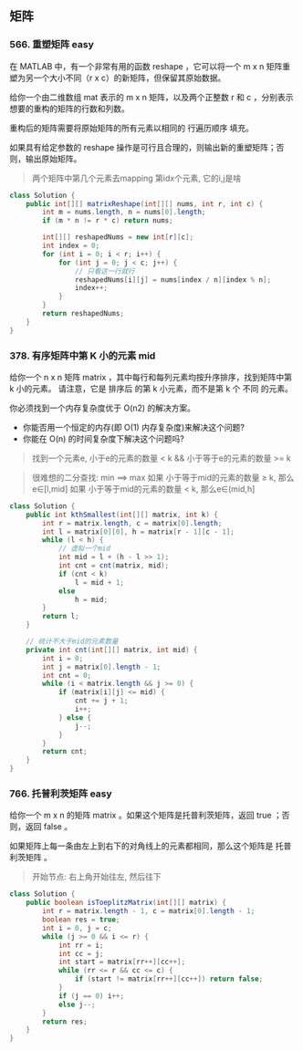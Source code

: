 ## 矩阵

### 566. 重塑矩阵 easy

在 MATLAB 中，有一个非常有用的函数 reshape ，它可以将一个 m x n 矩阵重塑为另一个大小不同（r x c）的新矩阵，但保留其原始数据。

给你一个由二维数组 mat 表示的 m x n 矩阵，以及两个正整数 r 和 c ，分别表示想要的重构的矩阵的行数和列数。

重构后的矩阵需要将原始矩阵的所有元素以相同的 行遍历顺序 填充。

如果具有给定参数的 reshape 操作是可行且合理的，则输出新的重塑矩阵；否则，输出原始矩阵。

> 两个矩阵中第几个元素去mapping
> 第idx个元素, 它的i,j是啥

```java
class Solution {
    public int[][] matrixReshape(int[][] nums, int r, int c) {
        int m = nums.length, n = nums[0].length;
        if (m * n != r * c) return nums;

        int[][] reshapedNums = new int[r][c];
        int index = 0;
        for (int i = 0; i < r; i++) {
            for (int j = 0; j < c; j++) {
                // 只看这一行就行
                reshapedNums[i][j] = nums[index / n][index % n];
                index++;
            }
        }
        return reshapedNums;
    }
}
```

### 378. 有序矩阵中第 K 小的元素 mid

给你一个 n x n 矩阵 matrix ，其中每行和每列元素均按升序排序，找到矩阵中第 k 小的元素。
请注意，它是 排序后 的第 k 小元素，而不是第 k 个 不同 的元素。

你必须找到一个内存复杂度优于 O(n2) 的解决方案。

- 你能否用一个恒定的内存(即 O(1) 内存复杂度)来解决这个问题?
- 你能在 O(n) 的时间复杂度下解决这个问题吗?

> 找到一个元素e, 小于e的元素的数量 < k && 小于等于e的元素的数量 >= k

> 很难想的二分查找: min ==> max
> 如果 小于等于mid的元素的数量 ≥ k, 那么e∈[l,mid]
> 如果 小于等于mid的元素的数量 <  k, 那么e∈(mid,h]

```java
class Solution {
    public int kthSmallest(int[][] matrix, int k) {
        int r = matrix.length, c = matrix[0].length;
        int l = matrix[0][0], h = matrix[r - 1][c - 1];
        while (l < h) {
            // 虚拟一个mid
            int mid = l + (h - l >> 1);
            int cnt = cnt(matrix, mid);
            if (cnt < k)
                l = mid + 1;
            else
                h = mid;
        }
        return l;
    }

    // 统计不大于mid的元素数量
    private int cnt(int[][] matrix, int mid) {
        int i = 0;
        int j = matrix[0].length - 1;
        int cnt = 0;
        while (i < matrix.length && j >= 0) {
            if (matrix[i][j] <= mid) {
                cnt += j + 1;
                i++;
            } else {
                j--;
            }
        }
        return cnt;
    }
}
```

### 766. 托普利茨矩阵 easy

给你一个 m x n 的矩阵 matrix 。如果这个矩阵是托普利茨矩阵，返回 true ；否则，返回 false 。

如果矩阵上每一条由左上到右下的对角线上的元素都相同，那么这个矩阵是 托普利茨矩阵 。

> 开始节点: 右上角开始往左, 然后往下

```java
class Solution {
    public boolean isToeplitzMatrix(int[][] matrix) {
        int r = matrix.length - 1, c = matrix[0].length - 1;
        boolean res = true;
        int i = 0, j = c;
        while (j >= 0 && i <= r) {
            int rr = i;
            int cc = j;
            int start = matrix[rr++][cc++];
            while (rr <= r && cc <= c) {
                if (start != matrix[rr++][cc++]) return false;
            }
            if (j == 0) i++;
            else j--;
        }
        return res;
    }
}
```
